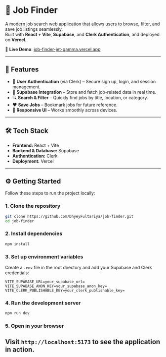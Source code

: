 # 🚀 Job Finder

A modern job search web application that allows users to browse, filter, and save job listings seamlessly.  
Built with **React + Vite**, **Supabase**, and **Clerk Authentication**, and deployed on **Vercel**.

🔗 **Live Demo**: [job-finder-jet-gamma.vercel.app](https://job-finder-jet-gamma.vercel.app)

---

## 📌 Features

- 🔑 **User Authentication** (via Clerk) – Secure sign up, login, and session management.  
- 📂 **Supabase Integration** – Store and fetch job-related data in real time.  
- 🔍 **Search & Filter** – Quickly find jobs by title, location, or category.  
- ❤️ **Save Jobs** – Bookmark jobs for future reference.  
- 📱 **Responsive UI** – Works smoothly across devices.  

---

## 🛠️ Tech Stack

- **Frontend:** React + Vite  
- **Backend & Database:** Supabase  
- **Authentication:** Clerk  
- **Deployment:** Vercel  

---

## ⚙️ Getting Started

Follow these steps to run the project locally:

### 1. Clone the repository
```bash
git clone https://github.com/DhyeyFultariya/job-finder.git
cd job-finder
```

### 2. Install dependencies
```bash
npm install
```

### 3. Set up environment variables
Create a `.env` file in the root directory and add your Supabase and Clerk credentials:
```env
VITE_SUPABASE_URL=your_supabase_url=
VITE_SUPABASE_ANON_KEY=your_supabase_anon_key=
VITE_CLERK_PUBLISHABLE_KEY=your_clerk_publishable_key=
```

### 4. Run the development server
```bash
npm run dev
```
### 5. Open in your browser
Visit `http://localhost:5173` to see the application in action.
---
